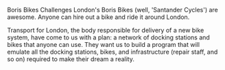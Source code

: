 Boris Bikes Challenges
London's Boris Bikes (well, 'Santander Cycles') are awesome. Anyone can hire out a bike and ride it around London.


Transport for London, the body responsible for delivery of a new bike system, have come to us with a plan: a network of docking stations and bikes that anyone can use. They want us to build a program that will emulate all the docking stations, bikes, and infrastructure (repair staff, and so on) required to make their dream a reality.
